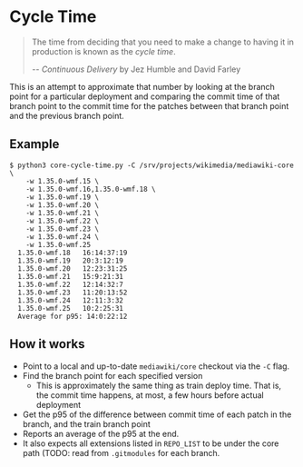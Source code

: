 # Cycle Time

> The time from deciding that you need to make a change to having it in
> production is known as the _cycle time_.
>
> -- _Continuous Delivery_ by Jez Humble and David Farley

This is an attempt to approximate that number by looking at the branch point
for a particular deployment and comparing the commit time of that branch point
to the commit time for the patches between that branch point and the previous
branch point.

## Example

	$ python3 core-cycle-time.py -C /srv/projects/wikimedia/mediawiki-core \
		-w 1.35.0-wmf.15 \
        -w 1.35.0-wmf.16,1.35.0-wmf.18 \
        -w 1.35.0-wmf.19 \
        -w 1.35.0-wmf.20 \
        -w 1.35.0-wmf.21 \
        -w 1.35.0-wmf.22 \
        -w 1.35.0-wmf.23 \
        -w 1.35.0-wmf.24 \
        -w 1.35.0-wmf.25
      1.35.0-wmf.18   16:14:37:19
      1.35.0-wmf.19   20:3:12:19
      1.35.0-wmf.20   12:23:31:25
      1.35.0-wmf.21   15:9:21:31
      1.35.0-wmf.22   12:14:32:7
      1.35.0-wmf.23   11:20:13:52
      1.35.0-wmf.24   12:11:3:32
      1.35.0-wmf.25   10:2:25:31
      Average for p95: 14:0:22:12

## How it works

* Point to a local and up-to-date `mediawiki/core` checkout via the `-C` flag.
* Find the branch point for each specified version
    * This is approximately the same thing as train deploy time. That is, the
      commit time happens, at most, a few hours before actual deployment
* Get the p95 of the difference between commit time of each patch in the
  branch, and the train branch point
* Reports an average of the p95 at the end.
* It also expects all extensions listed in `REPO_LIST` to be under the core
  path (TODO: read from `.gitmodules` for each branch.
